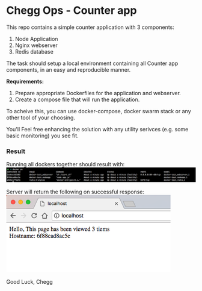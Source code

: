 # Chegg Ops - Counter app

This repo contains a simple counter application with 3 components:

1. Node Application
2. Nginx webserver
3. Redis database

The task should setup a local environment containing all Counter app components, in an easy and reproducible manner.

**Requirements:**
1. Prepare appropriate Dockerfiles for the application and webserver.
2. Create a compose file that will run the application.

To acheive this, you can use docker-compose, docker swarm stack or any other tool of your choosing.

You'll
Feel free enhancing the solution with any utility serivces (e.g. some basic monitoring) you see fit.

### Result
Running all dockers together should result with:
![result_1](images/result_1.png)

Server will return the following on successful response:
![result_2](images/result_2.png)

Good Luck,
Chegg
